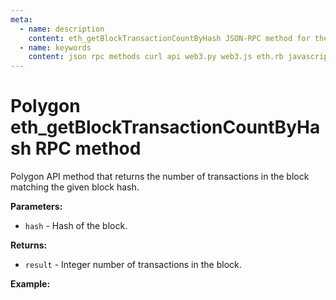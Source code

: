 ```yaml
---
meta:
  - name: description
    content: eth_getBlockTransactionCountByHash JSON-RPC method for the Polygon API available with examples in web3.js, web3.py, eth.rb, and cURL.
  - name: keywords
    content: json rpc methods curl api web3.py web3.js eth.rb javascript python ruby polygon 
---
```


# Polygon eth_getBlockTransactionCountByHash RPC method

Polygon API method that returns the number of transactions in the block matching the given block hash.  

**Parameters:**  

* `hash` - Hash of the block.

**Returns:** 

* `result` - Integer number of transactions in the block.

**Example:**

<CodeSwitcher :languages="{js:'web3.js', py:'web3.py', rb:'eth.rb', cr:'cURL'}">
<template v-slot:js>

``` js
const Web3 = require("web3");
const node_url = "CHAINSTACK_NODE_URL";
const web3 = new Web3(node_url);
web3.eth.getBlockTransactionCount("0x7709b7cacb9a3d647afe557d51891c00ad0c00e01d5bffdbcfe6c1730d36290c", (err, block) => {
    console.log(block)
})
```

</template>
<template v-slot:py>

``` py
from web3 import Web3  
node_url = "CHAINSTACK_NODE_URL" 
web3 = Web3(Web3.HTTPProvider(node_url)) 
print(web3.eth.get_block_transaction_count("0x7709b7cacb9a3d647afe557d51891c00ad0c00e01d5bffdbcfe6c1730d36290c"))
```

</template>
<template v-slot:rb>

``` rb
require "eth"
client = Eth::Client.create "CHAINSTACK_NODE_URL"
response = client.eth_get_block_transaction_count_by_hash("0x7709b7cacb9a3d647afe557d51891c00ad0c00e01d5bffdbcfe6c1730d36290c")
puts response["result"].to_i(16)
```

</template>
<template v-slot:cr>

``` sh
curl -X POST "CHAINSTACK_NODE_URL" \
  -H "Content-Type: application/json" \
  --data '{"method":"eth_getBlockTransactionCountByHash","params":["0x7709b7cacb9a3d647afe557d51891c00ad0c00e01d5bffdbcfe6c1730d36290c"],"id":1,"jsonrpc":"2.0"}'
```

</template>
</CodeSwitcher>